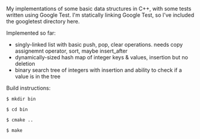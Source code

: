 My implementations of some basic data structures in C++, with some tests written using Google Test.
I'm statically linking Google Test, so I've included the googletest directory here.

Implemented so far:
* singly-linked list with basic push, pop, clear operations. needs copy assignemnt operator, sort, maybe insert_after
* dynamically-sized hash map of integer keys & values, insertion but no deletion
* binary search tree of integers with insertion and ability to check if a value is in the tree

Build instructions:

`$ mkdir bin`

`$ cd bin`

`$ cmake ..`

`$ make`

